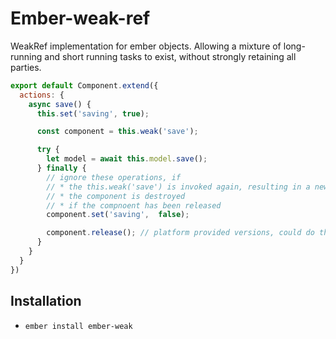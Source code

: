 # Ember-weak-ref

WeakRef implementation for ember objects. Allowing a mixture of long-running
and short running tasks to exist, without strongly retaining all parties.

```js
export default Component.extend({
  actions: {
    async save() {
      this.set('saving', true);

      const component = this.weak('save');

      try {
        let model = await this.model.save();
      } finally {
        // ignore these operations, if
        // * the this.weak('save') is invoked again, resulting in a new operation id
        // * the component is destroyed
        // * if the compnoent has been released
        component.set('saving',  false);

        component.release(); // platform provided versions, could do this automatically.
      }
    }
  }
})

```

## Installation

* `ember install ember-weak`

